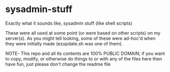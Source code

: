 # sysadmin-stuff
Exactly what it sounds like, sysadmin stuff (like shell scripts)

These were all used at some point (or were based on other scripts) on my server(s). As you might tell looking, some of these were ad-hoc'd when they were initially made (ezupdate.sh was one of them).

NOTE- This repo and all its contents are 100% PUBLIC DOMAIN; if you want to copy, modify, or otherwise do things to or with any of the files here then have fun, just please don't change the readme file
